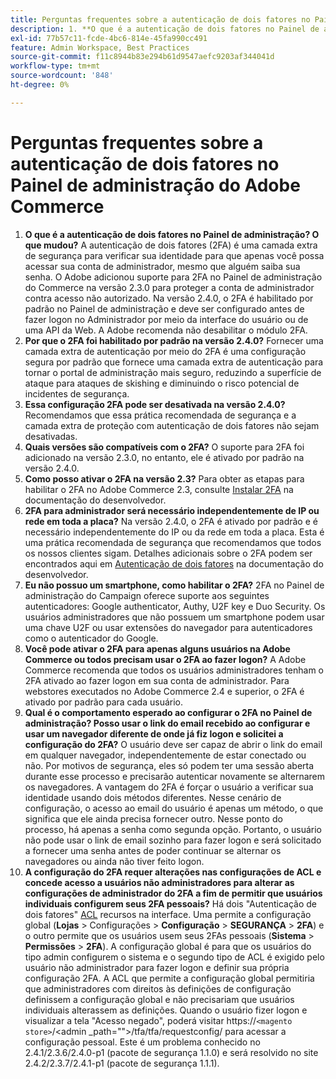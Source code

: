 ```yaml
---
title: Perguntas frequentes sobre a autenticação de dois fatores no Painel de administração do Adobe Commerce
description: 1. **O que é a autenticação de dois fatores no Painel de administração? O que mudou?** A autenticação de dois fatores (2FA) é uma camada extra de segurança para verificar sua identidade para que apenas você possa acessar sua conta de administrador, mesmo que alguém saiba sua senha. O Adobe adicionou suporte para 2FA no Painel de administração do Commerce na versão 2.3.0 para proteger a conta de administrador contra acesso não autorizado. Na versão 2.4.0, o 2FA é habilitado por padrão no Painel de administração e deve ser configurado antes de fazer logon no Administrador por meio da interface do usuário ou de uma API da Web. A Adobe recomenda não desabilitar o módulo 2FA.
exl-id: 77b57c11-fcde-4bc6-814e-45fa990cc491
feature: Admin Workspace, Best Practices
source-git-commit: f11c8944b83e294b61d9547aefc9203af344041d
workflow-type: tm+mt
source-wordcount: '848'
ht-degree: 0%

---
```


# Perguntas frequentes sobre a autenticação de dois fatores no Painel de administração do Adobe Commerce

1. **O que é a autenticação de dois fatores no Painel de administração? O que mudou?** A autenticação de dois fatores (2FA) é uma camada extra de segurança para verificar sua identidade para que apenas você possa acessar sua conta de administrador, mesmo que alguém saiba sua senha. O Adobe adicionou suporte para 2FA no Painel de administração do Commerce na versão 2.3.0 para proteger a conta de administrador contra acesso não autorizado. Na versão 2.4.0, o 2FA é habilitado por padrão no Painel de administração e deve ser configurado antes de fazer logon no Administrador por meio da interface do usuário ou de uma API da Web. A Adobe recomenda não desabilitar o módulo 2FA.
1. **Por que o 2FA foi habilitado por padrão na versão 2.4.0?** Fornecer uma camada extra de autenticação por meio do 2FA é uma configuração segura por padrão que fornece uma camada extra de autenticação para tornar o portal de administração mais seguro, reduzindo a superfície de ataque para ataques de skishing e diminuindo o risco potencial de incidentes de segurança.
1. **Essa configuração 2FA pode ser desativada na versão 2.4.0?** Recomendamos que essa prática recomendada de segurança e a camada extra de proteção com autenticação de dois fatores não sejam desativadas.
1. **Quais versões são compatíveis com o 2FA?** O suporte para 2FA foi adicionado na versão 2.3.0, no entanto, ele é ativado por padrão na versão 2.4.0.
1. **Como posso ativar o 2FA na versão 2.3?** Para obter as etapas para habilitar o 2FA no Adobe Commerce 2.3, consulte [Instalar 2FA](https://devdocs.magento.com/guides/v2.3/security/two-factor-authentication.html#install-2fa) na documentação do desenvolvedor.
1. **2FA para administrador será necessário independentemente de IP ou rede em toda a placa?** Na versão 2.4.0, o 2FA é ativado por padrão e é necessário independentemente do IP ou da rede em toda a placa. Esta é uma prática recomendada de segurança que recomendamos que todos os nossos clientes sigam. Detalhes adicionais sobre o 2FA podem ser encontrados aqui em [Autenticação de dois fatores](https://devdocs.magento.com/guides/v2.4/security/two-factor-authentication.html) na documentação do desenvolvedor.
1. **Eu não possuo um smartphone, como habilitar o 2FA?** 2FA no Painel de administração do Campaign oferece suporte aos seguintes autenticadores: Google authenticator, Authy, U2F key e Duo Security. Os usuários administradores que não possuem um smartphone podem usar uma chave U2F ou usar extensões do navegador para autenticadores como o autenticador do Google.
1. **Você pode ativar o 2FA para apenas alguns usuários na Adobe Commerce ou todos precisam usar o 2FA ao fazer logon?** A Adobe Commerce recomenda que todos os usuários administradores tenham o 2FA ativado ao fazer logon em sua conta de administrador. Para webstores executados no Adobe Commerce 2.4 e superior, o 2FA é ativado por padrão para cada usuário.
1. **Qual é o comportamento esperado ao configurar o 2FA no Painel de administração? Posso usar o link do email recebido ao configurar e usar um navegador diferente de onde já fiz logon e solicitei a configuração do 2FA?** O usuário deve ser capaz de abrir o link do email em qualquer navegador, independentemente de estar conectado ou não. Por motivos de segurança, eles só podem ter uma sessão aberta durante esse processo e precisarão autenticar novamente se alternarem os navegadores. A vantagem do 2FA é forçar o usuário a verificar sua identidade usando dois métodos diferentes. Nesse cenário de configuração, o acesso ao email do usuário é apenas um método, o que significa que ele ainda precisa fornecer outro. Nesse ponto do processo, há apenas a senha como segunda opção. Portanto, o usuário não pode usar o link de email sozinho para fazer logon e será solicitado a fornecer uma senha antes de poder continuar se alternar os navegadores ou ainda não tiver feito logon.
1. **A configuração do 2FA requer alterações nas configurações de ACL e concede acesso a usuários não administradores para alterar as configurações de administrador do 2FA a fim de permitir que usuários individuais configurem seus 2FA pessoais?** Há dois &quot;Autenticação de dois fatores&quot; [ACL](https://devdocs.magento.com/guides/v2.4/ext-best-practices/tutorials/create-access-control-list-rule.html) recursos na interface. Uma permite a configuração global (**Lojas** > Configurações > **Configuração** > **SEGURANÇA** > **2FA**) e o outro permite que os usuários usem seus 2FAs pessoais (**Sistema** > **Permissões** > **2FA**). A configuração global é para que os usuários do tipo admin configurem o sistema e o segundo tipo de ACL é exigido pelo usuário não administrador para fazer logon e definir sua própria configuração 2FA. A ACL que permite a configuração global permitiria que administradores com direitos às definições de configuração definissem a configuração global e não precisariam que usuários individuais alterassem as definições. Quando o usuário fizer logon e visualizar a tela &quot;Acesso negado&quot;, poderá visitar https://``<magento store>``/&lt;admin _path=&quot;&quot;>/tfa/tfa/requestconfig/ para acessar a configuração pessoal. Este é um problema conhecido no 2.4.1/2.3.6/2.4.0-p1 (pacote de segurança 1.1.0) e será resolvido no site 2.4.2/2.3.7/2.4.1-p1 (pacote de segurança 1.1.1).
